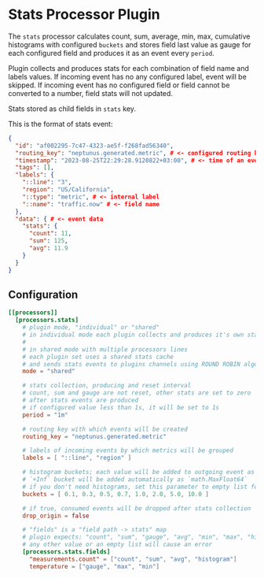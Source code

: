# Stats Processor Plugin

The `stats` processor calculates count, sum, average, min, max, cumulative histograms with configured `buckets` and stores field last value as gauge for each configured field and produces it as an event every `period`.

Plugin collects and produces stats for each combination of field name and labels values. If incoming event has no any configured label, event will be skipped. If incoming event has no configured field or field cannot be converted to a number, field stats will not updated.

Stats stored as child fields in `stats` key.

This is the format of stats event:
```json
{
  "id": "af002295-7c47-4323-ae5f-f268fad56340",
  "routing_key": "neptunus.generated.metric", # <- configured routing key
  "timestamp": "2023-08-25T22:29:28.9120822+03:00", # <- time of an event creation
  "tags": [],
  "labels": {
    "::line": "3",
    "region": "US/California",
    "::type": "metric", # <- internal label
    "::name": "traffic.now" # <- field name
  },
  "data": { # <- event data
    "stats": { 
      "count": 11,
      "sum": 125,
      "avg": 11.9
    }
  }
}
```

## Configuration
```toml
[[processors]]
  [processors.stats]
    # plugin mode, "individual" or "shared"
    # in individual mode each plugin collects and produces it's own stats
    # 
    # in shared mode with multiple processors lines
    # each plugin set uses a shared stats cache
    # and sends stats events to plugins channels using ROUND ROBIN algorithm
    mode = "shared"

    # stats collection, producing and reset interval
    # count, sum and gauge are not reset, other stats are set to zero
    # after stats events are produced
    # if configured value less than 1s, it will be set to 1s 
    period = "1m"

    # routing key with which events will be created
    routing_key = "neptunus.generated.metric"

    # labels of incoming events by which metrics will be grouped
    labels = [ "::line", "region" ]

    # histogram buckets; each value will be added to outgoing event as `le` label
    # `+Inf` bucket will be added automatically as `math.MaxFloat64`
    # if you don't need histograms, set this parameter to empty list for better performance
    buckets = [ 0.1, 0.3, 0.5, 0.7, 1.0, 2.0, 5.0, 10.0 ]

    # if true, consumed events will be dropped after stats collection
    drop_origin = false

    # "fields" is a "field path -> stats" map
    # plugin expects: "count", "sum", "gauge", "avg", "min", "max", "histogram"
    # any other value or an empty list will cause an error
    [processors.stats.fields]
      "measurements.count" = ["count", "sum", "avg", "histogram"]
      temperature = ["gauge", "max", "min"]
```
